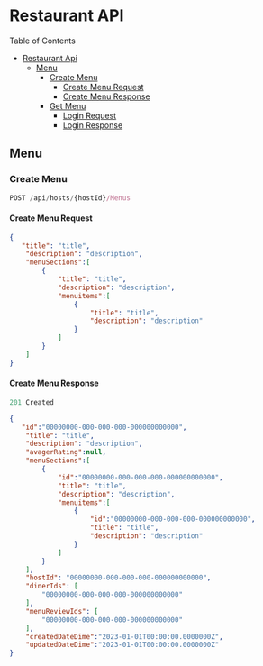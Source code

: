 # Restaurant API

Table of Contents
- [Restaurant Api](#restaurant-api)
    - [Menu](#menu)
        - [Create Menu](#create-menu-request)
            - [Create Menu Request](#create-menu-request)
            - [Create Menu Response](#create-menu-response)
        - [Get Menu](#get-menu)
            - [Login Request](#get-menu-request)
            - [Login Response](#get-menu-response) 

## Menu

### Create Menu

```js 
POST /api/hosts/{hostId}/Menus
```

#### Create Menu Request
```json
{
   "title": "title",
	"description": "description",	
	"menuSections":[
		{			
			"title": "title",
			"description": "description",
			"menuitems":[
				{					
					"title": "title",
					"description": "description"					
				}
			]
		}		
	]  
}
```

#### Create Menu Response

```js
201 Created
```

```json
{
   "id":"00000000-000-000-000-000000000000",
	"title": "title",
	"description": "description",
	"avagerRating":null,
	"menuSections":[
		{
			"id":"00000000-000-000-000-000000000000",
			"title": "title",
			"description": "description",
			"menuitems":[
				{
					"id":"00000000-000-000-000-000000000000",
					"title": "title",
					"description": "description"					
				}
			]
		}		
	],	
	"hostId": "00000000-000-000-000-000000000000",
	"dinerIds": [
		"00000000-000-000-000-000000000000"		
	],
	"menuReviewIds": [
		"00000000-000-000-000-000000000000"
	],
	"createdDateDime":"2023-01-01T00:00:00.0000000Z",
	"updatedDateDime":"2023-01-01T00:00:00.0000000Z"
}
```